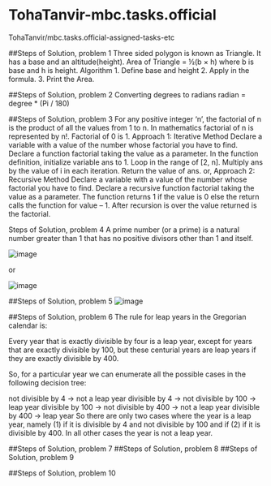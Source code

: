 # TohaTanvir-mbc.tasks.official
TohaTanvir/mbc.tasks.official-assigned-tasks-etc

##Steps of Solution, problem 1
                  Three sided polygon is known as Triangle. It has a base and an altitude(height).
                  Area of Triangle = ½(b × h) where b is base and h is height.
                      Algorithm
                      1. Define base and height
                      2. Apply in the formula.
                      3. Print the Area.

##Steps of Solution, problem 2
                Converting degrees to radians
                radian = degree * (Pi / 180)

##Steps of Solution, problem 3
    For any positive integer ‘n’, the factorial of n is the product of all the values from 1 to n. In mathematics factorial of n is     represented by n!. Factorial of 0 is 1.
              Approach 1: Iterative Method
                Declare a variable with a value of the number whose factorial you have to find.
                Declare a function factorial taking the value as a parameter.
                In the function definition, initialize variable ans to 1.
                Loop in the range of [2, n].
                Multiply ans by the value of i in each iteration.
                Return the value of ans.
or,
              Approach 2: Recursive Method
                Declare a variable with a value of the number whose factorial you have to find.
                Declare a recursive function factorial taking the value as a parameter.
                The function returns 1 if the value is 0 else the return calls the function for value – 1.
                After recursion is over the value returned is the factorial.

Steps of Solution, problem 4
A prime number (or a prime) is a natural number greater than 1 that has no positive divisors other than 1 and itself.

![image](https://github.com/TohaTanvir/TohaTanvir-mbc.tasks.official/assets/87535510/5f3b0a7a-88c4-4ad9-a6f6-10f0330ed741)

or

![image](https://github.com/TohaTanvir/TohaTanvir-mbc.tasks.official/assets/87535510/1acb5805-ddf0-44b3-be63-767276cfcfbc)

##Steps of Solution, problem 5
![image](https://github.com/TohaTanvir/TohaTanvir-mbc.tasks.official/assets/87535510/a90e6f8f-9b79-4ab9-b3c4-f726192eb3ec)

##Steps of Solution, problem 6
  The rule for leap years in the Gregorian calendar is:
  
  Every year that is exactly divisible by four is a leap year, except for years that are exactly divisible by 100, but these centurial years are leap years if they are exactly divisible by 400.
  
  So, for a particular year we can enumerate all the possible cases in the following decision tree:
  
  not divisible by 4 -> not a leap year
  divisible by 4 ->
  not divisible by 100 -> leap year
  divisible by 100 ->
  not divisible by 400 -> not a leap year
  divisible by 400 -> leap year
  So there are only two cases where the year is a leap year, namely (1) if it is divisible by 4 and not divisible by 100 and if (2) if it is divisible by 400. In all other cases the year is not a leap year.


##Steps of Solution, problem 7
##Steps of Solution, problem 8
##Steps of Solution, problem 9

##Steps of Solution, problem 10
